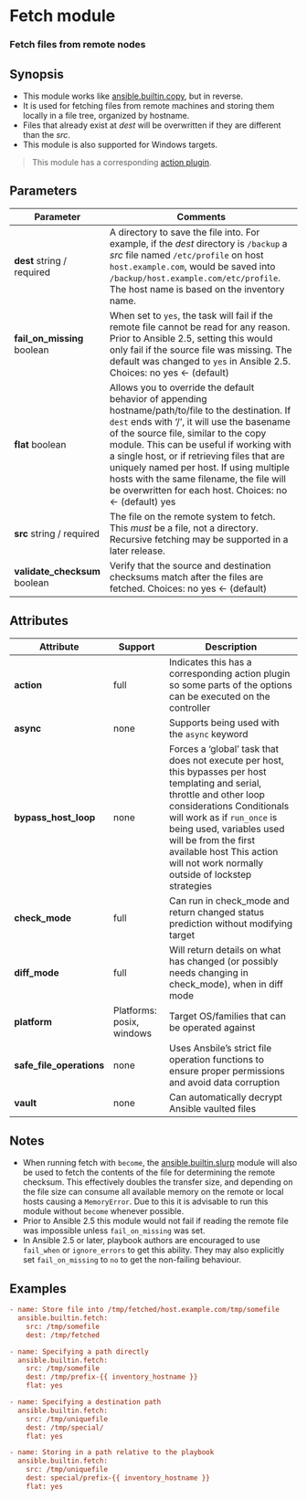 # Fetch module

### Fetch files from remote nodes

## Synopsis

- This module works like [ansible.builtin.copy](https://docs.ansible.com/ansible/latest/collections/ansible/builtin/copy_module.html#ansible-collections-ansible-builtin-copy-module), but in reverse.
- It is used for fetching files from remote machines and storing them locally in a file tree, organized by hostname.
- Files that already exist at *dest* will be overwritten if they are different than the *src*.
- This module is also supported for Windows targets.



> This module has a corresponding [action plugin](https://docs.ansible.com/ansible/latest/plugins/action.html#action-plugins).



## Parameters

| Parameter                     | Comments                                                     |
| ----------------------------- | ------------------------------------------------------------ |
| **dest** string / required    | A directory to save the file into. For example, if the *dest* directory is `/backup` a *src* file named `/etc/profile` on host `host.example.com`, would be saved into `/backup/host.example.com/etc/profile`. The host name is based on the inventory name. |
| **fail_on_missing** boolean   | When set to `yes`, the task will fail if the remote file cannot be read for any reason. Prior to Ansible 2.5, setting this would only fail if the source file was missing. The default was changed to `yes` in Ansible 2.5. Choices: no yes ← (default) |
| **flat** boolean              | Allows you to override the default behavior of appending hostname/path/to/file to the destination. If `dest` ends with ‘/’, it will use the basename of the source file, similar to the copy module. This can be useful if working with a single host, or if retrieving files that are uniquely named per host. If using multiple hosts with the same filename, the file will be overwritten for each host. Choices: no ← (default) yes |
| **src** string / required     | The file on the remote system to fetch. This *must* be a file, not a directory. Recursive fetching may be supported in a later release. |
| **validate_checksum** boolean | Verify that the source and destination checksums match after the files are fetched. Choices: no yes ← (default) |



## Attributes

| Attribute                | Support                   | Description                                                  |
| ------------------------ | ------------------------- | ------------------------------------------------------------ |
| **action**               | full                      | Indicates this has a corresponding action plugin so some parts of the options can be executed on the controller |
| **async**                | none                      | Supports being used with the `async` keyword                 |
| **bypass_host_loop**     | none                      | Forces a ‘global’ task that does not execute per host, this bypasses per host templating and serial,  throttle and other loop considerations Conditionals will work as if `run_once` is being used, variables used will be from the first available host This action will not work normally outside of lockstep strategies |
| **check_mode**           | full                      | Can run in check_mode and return changed status prediction without modifying target |
| **diff_mode**            | full                      | Will return details on what has changed (or possibly needs changing in check_mode), when in diff mode |
| **platform**             | Platforms: posix, windows | Target OS/families that can be operated against              |
| **safe_file_operations** | none                      | Uses Ansbile’s strict file operation functions to ensure proper permissions and avoid data corruption |
| **vault**                | none                      | Can automatically decrypt Ansible vaulted files              |

## Notes

- When running fetch with `become`, the [ansible.builtin.slurp](https://docs.ansible.com/ansible/latest/collections/ansible/builtin/slurp_module.html#ansible-collections-ansible-builtin-slurp-module) module will also be used to fetch the contents of the file for  determining the remote checksum. This effectively doubles the transfer  size, and depending on the file size can consume all available memory on the remote or local hosts causing a `MemoryError`. Due to this it is advisable to run this module without `become` whenever possible.
- Prior to Ansible 2.5 this module would not fail if reading the remote file was impossible unless `fail_on_missing` was set.
- In Ansible 2.5 or later, playbook authors are encouraged to use `fail_when` or `ignore_errors` to get this ability. They may also explicitly set `fail_on_missing` to `no` to get the non-failing behaviour.



## Examples

```ini
- name: Store file into /tmp/fetched/host.example.com/tmp/somefile
  ansible.builtin.fetch:
    src: /tmp/somefile
    dest: /tmp/fetched

- name: Specifying a path directly
  ansible.builtin.fetch:
    src: /tmp/somefile
    dest: /tmp/prefix-{{ inventory_hostname }}
    flat: yes

- name: Specifying a destination path
  ansible.builtin.fetch:
    src: /tmp/uniquefile
    dest: /tmp/special/
    flat: yes

- name: Storing in a path relative to the playbook
  ansible.builtin.fetch:
    src: /tmp/uniquefile
    dest: special/prefix-{{ inventory_hostname }}
    flat: yes
```